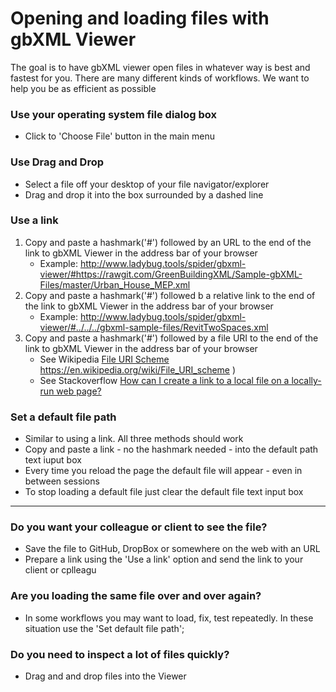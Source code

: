 # Opening and loading files with gbXML Viewer


The goal is to have gbXML viewer open files in whatever way is best and fastest for you. There are many different kinds of workflows. We want to help you be as efficient as possible


### Use your operating system file dialog box

* Click to 'Choose File' button in the main menu

### Use Drag and Drop

* Select a file off your desktop of your file navigator/explorer
* Drag and drop it into the box surrounded by a dashed line

### Use a link

1. Copy and paste a hashmark('#')  followed by an URL to the end of the link to gbXML Viewer in the address bar of your browser
	* Example: http://www.ladybug.tools/spider/gbxml-viewer/#https://rawgit.com/GreenBuildingXML/Sample-gbXML-Files/master/Urban_House_MEP.xml
2. Copy and paste a hashmark('#') followed b a relative link to the end of the link to gbXML Viewer in the address bar of your browser
	* Example: http://www.ladybug.tools/spider/gbxml-viewer/#../../../gbxml-sample-files/RevitTwoSpaces.xml
3. Copy and paste a hashmark('#') followed by a file URI to the end of the link to gbXML Viewer in the address bar of your browser
	* See Wikipedia [File URI Scheme]() https://en.wikipedia.org/wiki/File_URI_scheme )
	* See Stackoverflow [How can I create a link to a local file on a locally-run web page?]( https://stackoverflow.com/questions/18246053/how-can-i-create-a-link-to-a-local-file-on-a-locally-run-web-page/18246357 )

### Set a default file path

* Similar to using a link. All three methods should work
* Copy and paste a link - no the hashmark needed - into the default path text iuput box
* Every time you reload the page the default file will appear - even in between sessions
* To stop loading a default file just clear the default file text input box

***

### Do you want your colleague or client to see the file?

* Save the file to GitHub, DropBox or somewhere on the web with an URL
* Prepare a link using the 'Use a link' option and send the link to your client or cplleagu

### Are you loading the same file over and over again?

* In some workflows you may want to load, fix, test repeatedly. In these situation use the 'Set default file path';

### Do you need to inspect a lot of files quickly?

* Drag and and drop files into the Viewer